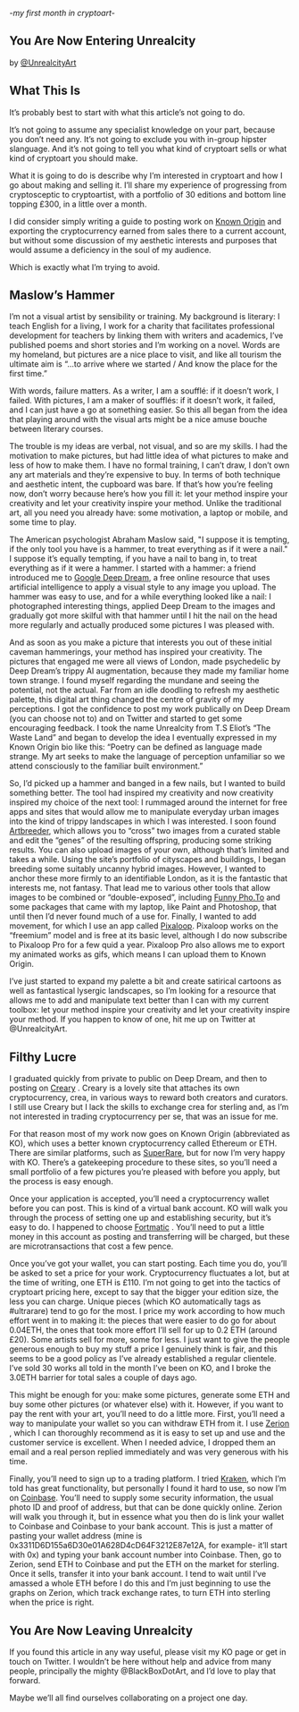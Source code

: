 
_-my first month in cryptoart-_

## You Are Now Entering Unrealcity

by [@UnrealcityArt](https://knownorigin.io/artists/0x3311D6D155a6D30e01A628D4cD64F3212E87e12A)

## What This Is

It’s probably best to start with what this article’s not going to do.

It’s not going to assume any specialist knowledge on your part, because you don’t need any. It’s not going to exclude you with in-group hipster slanguage. And it’s not going to tell you what kind of cryptoart sells or what kind of cryptoart you should make.

What it is going to do is describe why I’m interested in cryptoart and how I go about making and selling it. I’ll share my experience of progressing from cryptosceptic to cryptoartist, with a portfolio of 30 editions and bottom line topping £300, in a little over a month.

I did consider simply writing a guide to posting work on [Known Origin](https://knownorigin.io/) and exporting the cryptocurrency  earned from sales there to a current account,  but without some discussion of my aesthetic interests and purposes that would assume a deficiency in the soul of my audience.

Which is exactly what I’m trying to avoid.

## Maslow’s Hammer

I’m not a visual artist by sensibility or training. My background is literary: I teach English for a living, I work for a charity that facilitates professional development for teachers by linking them with writers and academics, I’ve published poems and short stories and I’m working on a novel. Words are my homeland, but pictures are a nice place to visit, and like all tourism the ultimate aim is “…to arrive where we started / And know the place for the first time.”

With words, failure matters. As a writer, I am a soufflé: if it doesn’t work, I failed. With pictures, I am a maker of soufflés: if it doesn’t work, it failed, and I can just have a go at something easier. So this all began from the idea that playing around with the visual arts might be a nice amuse bouche between literary courses.

The trouble is my ideas are verbal, not visual, and so are my skills. I had the motivation to make pictures, but had little idea of what pictures to make and less of how to make them. I have no formal training, I can’t draw, I don’t own any art materials and they’re expensive to buy. In terms of both technique and aesthetic intent, the cupboard was bare. If that’s how you’re feeling now, don’t worry because here’s how you fill it: let your method inspire your creativity and let your creativity inspire your method. Unlike the traditional art, all you need you already have: some motivation, a laptop or mobile, and some time to play.

The American psychologist Abraham Maslow said, "I suppose it is tempting, if the only tool you have is a hammer, to treat everything as if it were a nail." I suppose it’s equally tempting, if you have a nail to bang in, to treat everything as if it were a hammer. I started with a hammer: a friend introduced me to [Google Deep Dream](https://deepdreamgenerator.com/), a free online resource that uses artificial intelligence to apply a visual style to any image you upload. The hammer was easy to use, and for a while everything looked like a nail: I photographed interesting things, applied Deep Dream to the images and gradually got more skilful with that hammer until I hit the nail on the head more regularly and actually produced some pictures I was pleased with.

And as soon as you make a picture that interests you out of these initial caveman hammerings, your method has inspired your creativity.  The pictures that engaged me were all views of London, made psychedelic by Deep Dream’s trippy AI augmentation, because they made my familiar home town strange. I found myself regarding the mundane and seeing the potential, not the actual. Far from an idle doodling to refresh my aesthetic palette, this digital art thing changed the centre of gravity of my perceptions. I got the confidence to post my work publically on Deep Dream (you can choose not to) and on Twitter and started to get some encouraging feedback. I took the name Unrealcity from T.S Eliot’s “The Waste Land” and began to develop the idea I eventually expressed in my Known Origin bio like this: “Poetry can be defined as language made strange. My art seeks to make the language of perception unfamiliar so we attend consciously to the familiar built environment.”

So, I’d picked up a hammer and banged in a few nails, but I wanted to build something better.  The tool had inspired my creativity and now creativity inspired my choice of the next tool: I rummaged around the internet for free apps and sites that would allow me to manipulate everyday urban images into the kind of trippy landscapes in which I was interested. I soon found [Artbreeder](https://artbreeder.com), which allows you to “cross” two images from a curated stable and edit the “genes” of the resulting offspring, producing some striking results. You can also upload images of your own, although that’s limited and takes a while. Using the site’s portfolio of cityscapes and buildings, I began breeding some suitably uncanny hybrid images. However, I wanted to anchor these more firmly to an identifiable London, as it is the fantastic that interests me, not fantasy. That lead me to various other tools that allow images to be combined or “double-exposed”, including [Funny Pho.To](http://funny.pho.to) and some packages that came with my laptop, like Paint and Photoshop, that until then I’d never found much of a use for. Finally, I wanted to add movement, for which I use an app called [Pixaloop](https://www.pixaloopapp.com/). Pixaloop works on the “freemium” model and is free at its basic level, although I do now subscribe to Pixaloop Pro for a few quid a year. Pixaloop Pro also allows me to export my animated works as gifs, which means I can upload them to Known Origin.

I’ve just started to expand my palette a bit and create satirical cartoons as well as fantastical lysergic landscapes, so I’m looking for a resource that allows me to add and manipulate text better than I can with my current toolbox: let your method inspire your creativity and let your creativity inspire your method. If you happen to know of one, hit me up on Twitter at @UnrealcityArt.

## Filthy Lucre

I graduated quickly from private to public on Deep Dream, and then to posting on [Creary](https://creary.net) . Creary is a lovely site that attaches its own cryptocurrency, crea, in various ways to reward both creators and curators. I still use Creary but I lack the skills to exchange crea for sterling and, as I’m not interested in trading cryptocurrency per se, that was an issue for me.

For that reason most of my work now goes on Known Origin (abbreviated as KO), which uses a better known cryptocurrency called Ethereum or ETH. There are similar platforms, such as [SuperRare](https://superrare.co/), but for now I’m very happy with KO. There’s a gatekeeping procedure to these sites, so you’ll need a small portfolio of a few pictures you’re pleased with before you apply, but the process is easy enough.

Once your application is accepted, you’ll need a cryptocurrency wallet before you can post. This is kind of a virtual bank account. KO will walk you through the process of setting one up and establishing security, but it’s easy to do. I happened to choose [Fortmatic](https://fortmatic.com) . You’ll need to put a little money in this account as posting and transferring will be charged, but these are microtransactions that cost a few pence.

Once you’ve got your wallet, you can start posting. Each time you do, you’ll be asked to set a price for your work. Cryptocurrency fluctuates a lot, but at the time of writing, one ETH is £110. I’m not going to get into the tactics of cryptoart pricing here, except to say that the bigger your edition size, the less you can charge. Unique pieces (which KO automatically tags as #ultrarare) tend to go for the most. I price my work according to how much effort went in to making it: the pieces that were easier to do go for about 0.04ETH, the ones that took more effort I’ll sell for up to 0.2 ETH (around £20). Some artists sell for more, some for less. I just want to give the people generous enough to buy my stuff a price I genuinely think is fair, and this seems to be a good policy as I’ve already established a regular clientele. I’ve sold 30 works all told in the month I’ve been on KO, and I broke the 3.0ETH barrier for total sales a couple of days ago.

This might be enough for you: make some pictures, generate some ETH and buy some other pictures (or whatever else) with it. However, if you want to pay the rent with your art, you’ll need to do a little more. First, you’ll need a way to manipulate your wallet so you can withdraw ETH from it. I use [Zerion](https://zerion.io/) , which I can thoroughly recommend as it is easy to set up and use and the customer service is excellent. When I needed advice, I dropped them an email and a real person replied immediately and was very generous with his time.

Finally, you’ll need to sign up to a trading platform. I tried [Kraken](https://www.kraken.com), which I’m told has great functionality, but personally I found it hard to use, so now I’m on [Coinbase](https://www.coinbase.com). You’ll need to supply some security information, the usual photo ID and proof of address, but that can be done quickly online. Zerion will walk you through it, but in essence what you then do is link your wallet to Coinbase and Coinbase to your bank account. This is just a matter of pasting your wallet address (mine is 0x3311D6D155a6D30e01A628D4cD64F3212E87e12A, for example- it’ll start with 0x) and typing your bank account number into Coinbase. Then, go to Zerion, send ETH to Coinbase and put the ETH on the market for sterling. Once it sells, transfer it into your bank account. I tend to wait until I’ve amassed a whole ETH before I do this and I’m just beginning to use the graphs on Zerion, which track exchange rates, to turn ETH into sterling when the price is right.

## You Are Now Leaving Unrealcity

If you found this article in any way useful, please visit my KO page or get in touch on Twitter. I wouldn’t be here without help and advice from many people, principally the mighty @BlackBoxDotArt, and I’d love to play that forward.

Maybe we’ll all find ourselves collaborating on a project one day.
